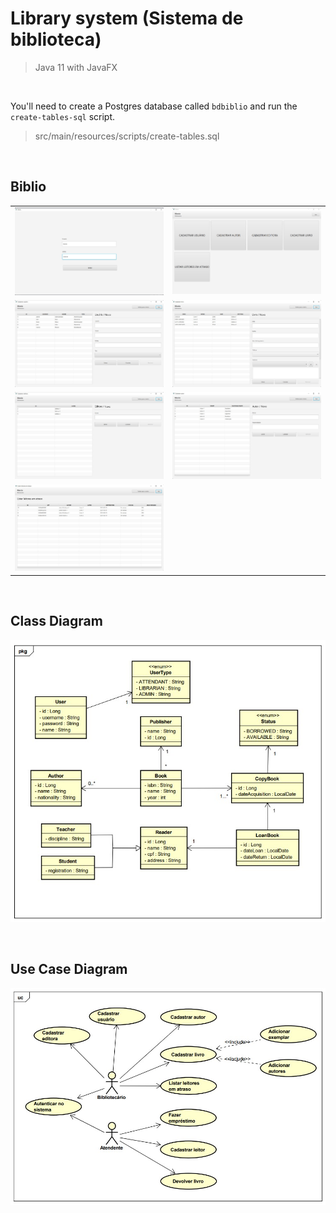 # Library system (Sistema de biblioteca)

> Java 11 with JavaFX
<br />

You'll need to create a Postgres database called `bdbiblio` and run the `create-tables-sql` script.

> src/main/resources/scripts/create-tables.sql

<br />

## Biblio

<table align="center">
  <tr>
    <td valign="top">
      <img src="https://github.com/mcosta21/biblio/blob/main/.github/login-page.jpg" />
    </td>
    <td valign="top">
      <img src="https://github.com/mcosta21/biblio/blob/main/.github/home-page.jpg" />
    </td>
  </tr>
  <tr>
    <td valign="top">
      <img src="https://github.com/mcosta21/biblio/blob/main/.github/create-user-page.jpg" />
    </td>
    <td valign="top">
      <img src="https://github.com/mcosta21/biblio/blob/main/.github/create-book-page.jpg" />
    </td>
  </tr>
  <tr>
    <td valign="top">
      <img src="https://github.com/mcosta21/biblio/blob/main/.github/create-publisher.jpg" />
    </td>
    <td valign="top">
      <img src="https://github.com/mcosta21/biblio/blob/main/.github/create-author-page.jpg" />
    </td>
  </tr>
  <tr>
    <td valign="top">
      <img src="https://github.com/mcosta21/biblio/blob/main/.github/overdue-readers-page.jpg" />
    </td>
  </tr>
</table>

<br />

## Class Diagram

<div align="center">
  
  ![Class Diagram](https://github.com/mcosta21/biblio/blob/main/.github/class-diagram.jpg)
  
</div>

<br />

## Use Case Diagram

<div align="center">
  
  ![Use Case Diagram](https://github.com/mcosta21/biblio/blob/main/.github/use-diagram.jpg)
  
</div>

